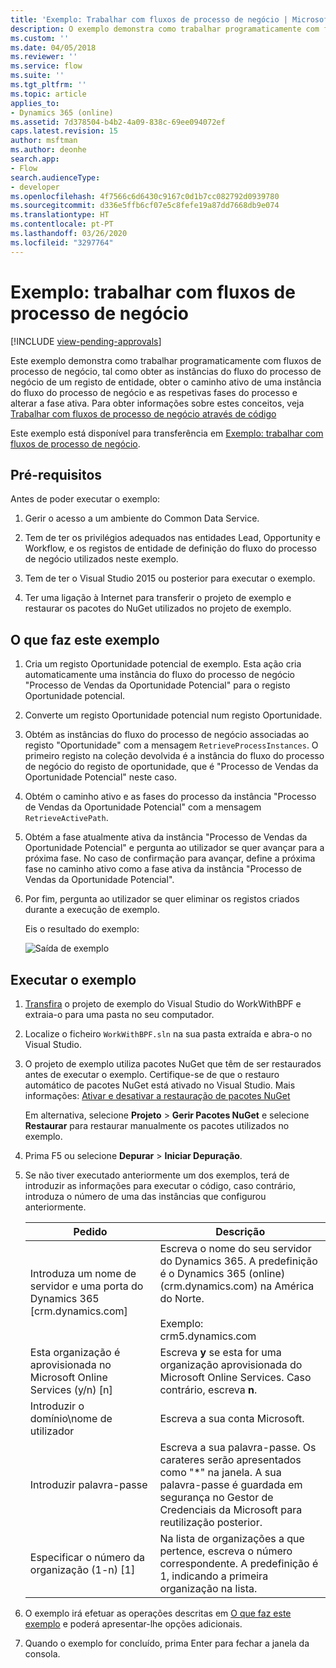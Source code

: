 ```yaml
---
title: 'Exemplo: Trabalhar com fluxos de processo de negócio | MicrosoftDocs'
description: O exemplo demonstra como trabalhar programaticamente com fluxos de processo de negócio, tal como obter as instâncias do fluxo do processo de negócio de um registo de entidade, obter o caminho ativo de uma instância do fluxo do processo de negócio e as respetivas fases do processo, e alterar a fase ativa.
ms.custom: ''
ms.date: 04/05/2018
ms.reviewer: ''
ms.service: flow
ms.suite: ''
ms.tgt_pltfrm: ''
ms.topic: article
applies_to:
- Dynamics 365 (online)
ms.assetid: 7d378504-b4b2-4a09-838c-69ee094072ef
caps.latest.revision: 15
author: msftman
ms.author: deonhe
search.app:
- Flow
search.audienceType:
- developer
ms.openlocfilehash: 4f7566c6d6430c9167c0d1b7cc082792d0939780
ms.sourcegitcommit: d336e5ffb6cf07e5c8fefe19a87dd7668db9e074
ms.translationtype: HT
ms.contentlocale: pt-PT
ms.lasthandoff: 03/26/2020
ms.locfileid: "3297764"
---
```

# <a name="sample-work-with-business-process-flows"></a>Exemplo: trabalhar com fluxos de processo de negócio
[!INCLUDE [view-pending-approvals](../includes/cc-rebrand.md)]

Este exemplo demonstra como trabalhar programaticamente com fluxos de processo de negócio, tal como obter as instâncias do fluxo do processo de negócio de um registo de entidade, obter o caminho ativo de uma instância do fluxo do processo de negócio e as respetivas fases do processo e alterar a fase ativa. Para obter informações sobre estes conceitos, veja [Trabalhar com fluxos de processo de negócio através de código](business-process-flows-code.md)  

 Este exemplo está disponível para transferência em [Exemplo: trabalhar com fluxos de processo de negócio](https://go.microsoft.com/fwlink/p/?LinkId=846108).  

<a name="BKMK_Prerequisites"></a>   
## <a name="prerequisites"></a>Pré-requisitos  
 Antes de poder executar o exemplo:  

1. Gerir o acesso a um ambiente do Common Data Service.  

2. Tem de ter os privilégios adequados nas entidades Lead, Opportunity e Workflow, e os registos de entidade de definição do fluxo do processo de negócio utilizados neste exemplo.  

3. Tem de ter o Visual Studio 2015 ou posterior para executar o exemplo.  

4. Ter uma ligação à Internet para transferir o projeto de exemplo e restaurar os pacotes do NuGet utilizados no projeto de exemplo.  

<a name="BKMK_WhatThisSampleDoes"></a>   
## <a name="what-this-sample-does"></a>O que faz este exemplo  

1.  Cria um registo Oportunidade potencial de exemplo. Esta ação cria automaticamente uma instância do fluxo do processo de negócio "Processo de Vendas da Oportunidade Potencial" para o registo Oportunidade potencial.  

2.  Converte um registo Oportunidade potencial num registo Oportunidade.  


4.  Obtém as instâncias do fluxo do processo de negócio associadas ao registo "Oportunidade" com a mensagem `RetrieveProcessInstances`. O primeiro registo na coleção devolvida é a instância do fluxo do processo de negócio do registo de oportunidade, que é "Processo de Vendas da Oportunidade Potencial" neste caso.  

5.  Obtém o caminho ativo e as fases do processo da instância "Processo de Vendas da Oportunidade Potencial" com a mensagem `RetrieveActivePath`.  

6.  Obtém a fase atualmente ativa da instância "Processo de Vendas da Oportunidade Potencial" e pergunta ao utilizador se quer avançar para a próxima fase. No caso de confirmação para avançar, define a próxima fase no caminho ativo como a fase ativa da instância "Processo de Vendas da Oportunidade Potencial".  

7.  Por fim, pergunta ao utilizador se quer eliminar os registos criados durante a execução de exemplo.  

     Eis o resultado do exemplo:  

    ![Saída de exemplo](media/work-with-bpf-sample-output.png "Saída de exemplo")  

<a name="BKMK_runSample"></a>   
## <a name="run-the-sample"></a>Executar o exemplo  

1. [Transfira](https://go.microsoft.com/fwlink/p/?LinkId=846108) o projeto de exemplo do Visual Studio do WorkWithBPF e extraia-o para uma pasta no seu computador.  

2. Localize o ficheiro `WorkWithBPF.sln` na sua pasta extraída e abra-o no Visual Studio.  

3. O projeto de exemplo utiliza pacotes NuGet que têm de ser restaurados antes de executar o exemplo. Certifique-se de que o restauro automático de pacotes NuGet está ativado no Visual Studio. Mais informações: [Ativar e desativar a restauração de pacotes NuGet](https://go.microsoft.com/fwlink/?linkid=846106)  

    Em alternativa, selecione **Projeto** > **Gerir Pacotes NuGet** e selecione **Restaurar** para restaurar manualmente os pacotes utilizados no exemplo.  

4. Prima F5 ou selecione **Depurar** > **Iniciar Depuração**.  

5. Se não tiver executado anteriormente um dos exemplos, terá de introduzir as informações para executar o código, caso contrário, introduza o número de uma das instâncias que configurou anteriormente.  


   |                                 Pedido                                  |                                                                                             Descrição                                                                                             |
   |-------------------------------------------------------------------------|-----------------------------------------------------------------------------------------------------------------------------------------------------------------------------------------------------|
   |      Introduza um nome de servidor e uma porta do Dynamics 365 [crm.dynamics.com]       | Escreva o nome do seu servidor do Dynamics 365. A predefinição é o Dynamics 365 (online) (crm.dynamics.com) na América do Norte.<br /><br /> Exemplo: <br />crm5.dynamics.com |
   | Esta organização é aprovisionada no Microsoft Online Services (y/n) [n] |                                                 Escreva **y** se esta for uma organização aprovisionada do Microsoft Online Services. Caso contrário, escreva **n**.                                                  |
   |                          Introduzir o domínio\nome de utilizador                          |                                                                                    Escreva a sua conta Microsoft.                                                                                     |
   |                             Introduzir palavra-passe                              |                      Escreva a sua palavra-passe. Os carateres serão apresentados como "\*" na janela. A sua palavra-passe é guardada em segurança no Gestor de Credenciais da Microsoft para reutilização posterior.                       |
   |                Especificar o número da organização (1-n) [1]                 |                      Na lista de organizações a que pertence, escreva o número correspondente. A predefinição é 1, indicando a primeira organização na lista.                       |


6. O exemplo irá efetuar as operações descritas em [O que faz este exemplo](#what-this-sample-does) e poderá apresentar-lhe opções adicionais.  

7. Quando o exemplo for concluído, prima Enter para fechar a janela da consola.  

